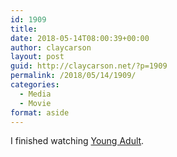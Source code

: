 ```yaml
---
id: 1909
title: 
date: 2018-05-14T08:00:39+00:00
author: claycarson
layout: post
guid: http://claycarson.net/?p=1909
permalink: /2018/05/14/1909/
categories:
  - Media
  - Movie
format: aside
---
```

I finished watching [Young Adult](https://www.imdb.com/title/tt1625346/).